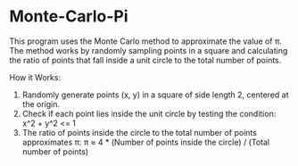 # Monte-Carlo-Pi

This program uses the Monte Carlo method to approximate the value of π.
The method works by randomly sampling points in a square and calculating 
the ratio of points that fall inside a unit circle to the total number of points.

How it Works:
1. Randomly generate points (x, y) in a square of side length 2, centered at the origin.
2. Check if each point lies inside the unit circle by testing the condition:
   x^2 + y^2 <= 1
3. The ratio of points inside the circle to the total number of points approximates π:
   π ≈ 4 * (Number of points inside the circle) / (Total number of points)